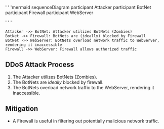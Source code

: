 ' ' 'mermaid
sequenceDiagram
   participant Attacker
   participant BotNet
   participant Firewall
   participant WebServer

' ' '

    Attacker ->> BotNet: Attacker utilizes BotNets (Zombies)
    BotNet ->> Firewall: BotNets are (ideally) blocked by Firewall
    BotNet ->> WebServer: BotNets overload network traffic to WebServer, rendering it inaccessible
    Firewall ->> WebServer: Firewall allows authorized traffic

## DDoS Attack Process
 1. The Attacker utilizes BotNets (Zombies).
 2. The BotNets are _ideally_ blocked by firewall.
 3. The BotNets overload network traffic to the WebServer, rendering it inaccessible.

## Mitigation
 * A Firewall is useful in filtering out potentially malicious network traffic.
